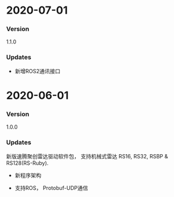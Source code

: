 # 2020-07-01

### Version 

1.1.0

### Updates

- 新增ROS2通讯接口

  

# 2020-06-01

### Version 

1.0.0

### Updates

新版速腾聚创雷达驱动软件包， 支持机械式雷达 RS16, RS32, RSBP & RS128(RS-Ruby).

- 新程序架构

- 支持ROS， Protobuf-UDP通信


